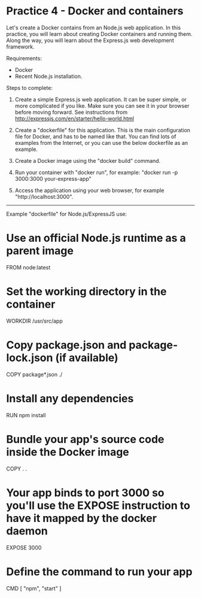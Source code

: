 # Practice 4 - Docker and containers

Let's create a Docker contains from an Node.js web application. In this practice, you will learn about creating Docker containers and
running them. Along the way, you will learn about the Express.js web development framework.

Requirements:
- Docker
- Recent Node.js installation.

Steps to complete:

1. Create a simple Express.js web application. It can be super simple, or more complicated if you like.
   Make sure you can see it in your browser before moving forward.
   See instructions from http://expressjs.com/en/starter/hello-world.html

2. Create a "dockerfile" for this application. This is the main configuration file for Docker, and has to be named like that.
   You can find lots of examples from the Internet, or you can use the below dockerfile as an example.

3. Create a Docker image using the "docker build" command.

4. Run your container with "docker run", for example: "docker run -p 3000:3000 your-express-app"

5. Access the application using your web browser, for example "http://localhost:3000".

----------------
Example "dockerfile" for Node.js/ExpressJS use:

# Use an official Node.js runtime as a parent image
FROM node:latest

# Set the working directory in the container
WORKDIR /usr/src/app

# Copy package.json and package-lock.json (if available)
COPY package*.json ./

# Install any dependencies
RUN npm install

# Bundle your app's source code inside the Docker image
COPY . .

# Your app binds to port 3000 so you'll use the EXPOSE instruction to have it mapped by the docker daemon
EXPOSE 3000

# Define the command to run your app
CMD [ "npm", "start" ]
